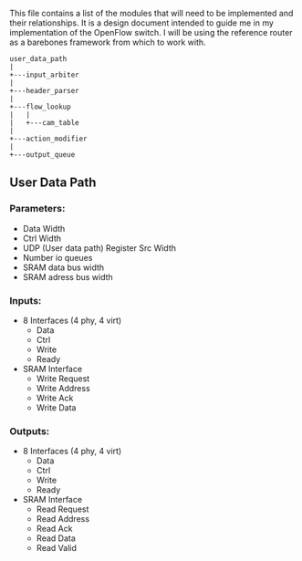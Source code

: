 This file contains a list of the modules that will need to be implemented and their relationships.
It is a design document intended to guide me in my implementation of the OpenFlow switch.
I will be using the reference router as a barebones framework from which to work with.

    user_data_path
    |
    +---input_arbiter
    |
    +---header_parser
    |
    +---flow_lookup
    |   |
    |   +---cam_table
    |
    +---action_modifier
    |
    +---output_queue
    
User Data Path
--------------

### Parameters:
- Data Width
- Ctrl Width
- UDP (User data path) Register Src Width
- Number io queues
- SRAM data bus width
- SRAM adress bus width

### Inputs:
- 8 Interfaces (4 phy, 4 virt)
    - Data
    - Ctrl
    - Write
    - Ready
- SRAM Interface
    - Write Request
    - Write Address
    - Write Ack
    - Write Data

### Outputs:
- 8 Interfaces (4 phy, 4 virt)
    - Data
    - Ctrl
    - Write
    - Ready
- SRAM Interface
    - Read Request
    - Read Address
    - Read Ack
    - Read Data
    - Read Valid
    
### 

